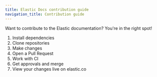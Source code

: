 ```yaml
---
title: Elastic Docs contribution guide
navigation_title: Contribution guide
---
```


Want to contribute to the Elastic documentation? You're in the right spot!

1. Install dependencies
2. Clone repositories
3. Make changes
4. Open a Pull Request
5. Work with CI
6. Get approvals and merge
7. View your changes live on elastic.co